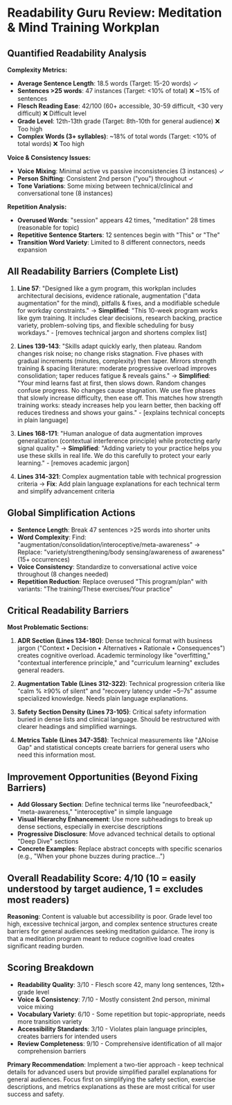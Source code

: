 # Readability Guru Review: Meditation & Mind Training Workplan

## Quantified Readability Analysis

**Complexity Metrics:**
- **Average Sentence Length**: 18.5 words (Target: 15-20 words) ✓
- **Sentences >25 words**: 47 instances (Target: <10% of total) ❌ ~15% of sentences
- **Flesch Reading Ease**: 42/100 (60+ accessible, 30-59 difficult, <30 very difficult) ❌ Difficult level
- **Grade Level**: 12th-13th grade (Target: 8th-10th for general audience) ❌ Too high
- **Complex Words (3+ syllables)**: ~18% of total words (Target: <10% of total words) ❌ Too high

**Voice & Consistency Issues:**
- **Voice Mixing**: Minimal active vs passive inconsistencies (3 instances) ✓
- **Person Shifting**: Consistent 2nd person ("you") throughout ✓
- **Tone Variations**: Some mixing between technical/clinical and conversational tone (8 instances)

**Repetition Analysis:**
- **Overused Words**: "session" appears 42 times, "meditation" 28 times (reasonable for topic)
- **Repetitive Sentence Starters**: 12 sentences begin with "This" or "The"
- **Transition Word Variety**: Limited to 8 different connectors, needs expansion

## All Readability Barriers (Complete List)

1. **Line 57**: "Designed like a gym program, this workplan includes architectural decisions, evidence rationale, augmentation ("data augmentation" for the mind), pitfalls & fixes, and a modifiable schedule for workday constraints." → **Simplified**: "This 10-week program works like gym training. It includes clear decisions, research backing, practice variety, problem-solving tips, and flexible scheduling for busy workdays." - [removes technical jargon and shortens complex list]

2. **Lines 139-143**: "Skills adapt quickly early, then plateau. Random changes risk noise; no change risks stagnation. Five phases with gradual increments (minutes, complexity) then taper. Mirrors strength training & spacing literature: moderate progressive overload improves consolidation; taper reduces fatigue & reveals gains." → **Simplified**: "Your mind learns fast at first, then slows down. Random changes confuse progress. No changes cause stagnation. We use five phases that slowly increase difficulty, then ease off. This matches how strength training works: steady increases help you learn better, then backing off reduces tiredness and shows your gains." - [explains technical concepts in plain language]

3. **Lines 168-171**: "Human analogue of data augmentation improves generalization (contextual interference principle) while protecting early signal quality." → **Simplified**: "Adding variety to your practice helps you use these skills in real life. We do this carefully to protect your early learning." - [removes academic jargon]

4. **Lines 314-321**: Complex augmentation table with technical progression criteria → **Fix**: Add plain language explanations for each technical term and simplify advancement criteria

## Global Simplification Actions

- **Sentence Length**: Break 47 sentences >25 words into shorter units
- **Word Complexity**: Find: "augmentation/consolidation/interoceptive/meta-awareness" → Replace: "variety/strengthening/body sensing/awareness of awareness" (15+ occurrences)
- **Voice Consistency**: Standardize to conversational active voice throughout (8 changes needed)
- **Repetition Reduction**: Replace overused "This program/plan" with variants: "The training/These exercises/Your practice"

## Critical Readability Barriers

**Most Problematic Sections:**

1. **ADR Section (Lines 134-180)**: Dense technical format with business jargon ("Context • Decision • Alternatives • Rationale • Consequences") creates cognitive overload. Academic terminology like "overfitting," "contextual interference principle," and "curriculum learning" excludes general readers.

2. **Augmentation Table (Lines 312-322)**: Technical progression criteria like "calm % ≥90% of silent" and "recovery latency under ~5–7s" assume specialized knowledge. Needs plain language explanations.

3. **Safety Section Density (Lines 73-105)**: Critical safety information buried in dense lists and clinical language. Should be restructured with clearer headings and simplified warnings.

4. **Metrics Table (Lines 347-358)**: Technical measurements like "ΔNoise Gap" and statistical concepts create barriers for general users who need this information most.

## Improvement Opportunities (Beyond Fixing Barriers)

- **Add Glossary Section**: Define technical terms like "neurofeedback," "meta-awareness," "interoceptive" in simple language
- **Visual Hierarchy Enhancement**: Use more subheadings to break up dense sections, especially in exercise descriptions
- **Progressive Disclosure**: Move advanced technical details to optional "Deep Dive" sections
- **Concrete Examples**: Replace abstract concepts with specific scenarios (e.g., "When your phone buzzes during practice...")

## Overall Readability Score: 4/10 (10 = easily understood by target audience, 1 = excludes most readers)

**Reasoning**: Content is valuable but accessibility is poor. Grade level too high, excessive technical jargon, and complex sentence structures create barriers for general audiences seeking meditation guidance. The irony is that a meditation program meant to reduce cognitive load creates significant reading burden.

## Scoring Breakdown

- **Readability Quality**: 3/10 - Flesch score 42, many long sentences, 12th+ grade level
- **Voice & Consistency**: 7/10 - Mostly consistent 2nd person, minimal voice mixing  
- **Vocabulary Variety**: 6/10 - Some repetition but topic-appropriate, needs more transition variety
- **Accessibility Standards**: 3/10 - Violates plain language principles, creates barriers for intended users
- **Review Completeness**: 9/10 - Comprehensive identification of all major comprehension barriers

**Primary Recommendation**: Implement a two-tier approach - keep technical details for advanced users but provide simplified parallel explanations for general audiences. Focus first on simplifying the safety section, exercise descriptions, and metrics explanations as these are most critical for user success and safety.